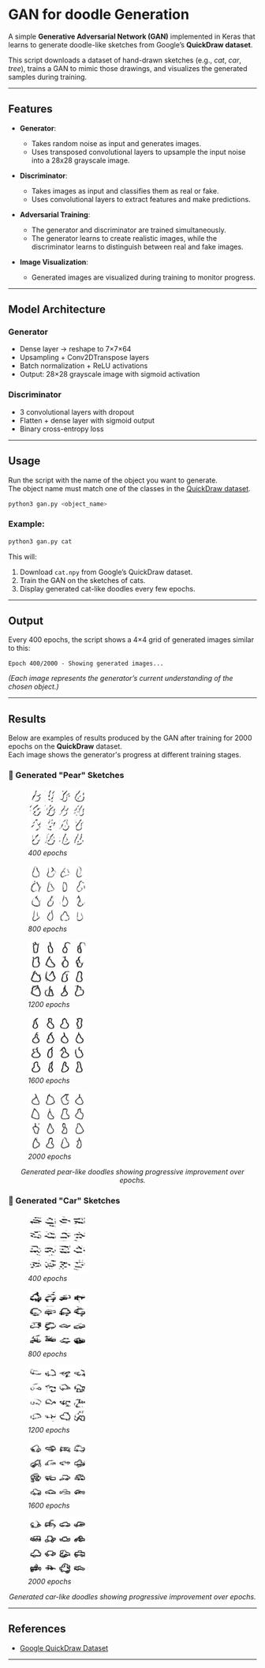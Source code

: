 # GAN for doodle Generation

A simple **Generative Adversarial Network (GAN)** implemented in Keras that learns to generate doodle-like sketches from Google’s **QuickDraw dataset**.  

This script downloads a dataset of hand-drawn sketches (e.g., *cat*, *car*, *tree*), trains a GAN to mimic those drawings, and visualizes the generated samples during training.


---

## Features

- **Generator**:
  - Takes random noise as input and generates images.
  - Uses transposed convolutional layers to upsample the input noise into a 28x28 grayscale image.

- **Discriminator**:
  - Takes images as input and classifies them as real or fake.
  - Uses convolutional layers to extract features and make predictions.

- **Adversarial Training**:
  - The generator and discriminator are trained simultaneously.
  - The generator learns to create realistic images, while the discriminator learns to distinguish between real and fake images.

- **Image Visualization**:
  - Generated images are visualized during training to monitor progress.

---

## Model Architecture

### **Generator**
- Dense layer → reshape to 7×7×64  
- Upsampling + Conv2DTranspose layers  
- Batch normalization + ReLU activations  
- Output: 28×28 grayscale image with sigmoid activation  

### **Discriminator**
- 3 convolutional layers with dropout  
- Flatten + dense layer with sigmoid output  
- Binary cross-entropy loss  

---

## Usage

Run the script with the name of the object you want to generate.  
The object name must match one of the classes in the [QuickDraw dataset](https://github.com/googlecreativelab/quickdraw-dataset).

```bash
python3 gan.py <object_name>
```

### Example:
```bash
python3 gan.py cat
```

This will:
1. Download `cat.npy` from Google’s QuickDraw dataset.  
2. Train the GAN on the sketches of cats.  
3. Display generated cat-like doodles every few epochs.  

---

## Output

Every 400 epochs, the script shows a 4×4 grid of generated images similar to this:

```
Epoch 400/2000 - Showing generated images...
```

*(Each image represents the generator’s current understanding of the chosen object.)*

---

## Results

Below are examples of results produced by the GAN after training for 2000 epochs on the **QuickDraw** dataset.  
Each image shows the generator's progress at different training stages.

### 🍐 Generated "Pear" Sketches
<p align="center">
  <figure>
    <img src="results/pear1.png" width="120"/><br/>
    <figcaption><em>400 epochs</em></figcaption>
  </figure>
  <figure>
    <img src="results/pear2.png" width="120"/><br/>
    <figcaption><em>800 epochs</em></figcaption>
  </figure>
  <figure>
    <img src="results/pear3.png" width="120"/><br/>
    <figcaption><em>1200 epochs</em></figcaption>
  </figure>
  <figure>
    <img src="results/pear4.png" width="120"/><br/>
    <figcaption><em>1600 epochs</em></figcaption>
  </figure>
  <figure>
    <img src="results/pear5.png" width="120"/><br/>
    <figcaption><em>2000 epochs</em></figcaption>
  </figure>
</p>
<p align="center"><em>Generated pear-like doodles showing progressive improvement over epochs.</em></p>

### 🚗 Generated "Car" Sketches
<p align="center">
  <figure>
    <img src="results/car1.png" width="120"/><br/>
    <figcaption><em>400 epochs</em></figcaption>
  </figure>
  <figure>
    <img src="results/car2.png" width="120"/><br/>
    <figcaption><em>800 epochs</em></figcaption>
  </figure>
  <figure>
    <img src="results/car3.png" width="120"/><br/>
    <figcaption><em>1200 epochs</em></figcaption>
  </figure>
  <figure>
    <img src="results/car4.png" width="120"/><br/>
    <figcaption><em>1600 epochs</em></figcaption>
  </figure>
  <figure>
    <img src="results/car5.png" width="120"/><br/>
    <figcaption><em>2000 epochs</em></figcaption>
  </figure>
</p>
<p align="center"><em>Generated car-like doodles showing progressive improvement over epochs.</em></p>

---

## References

- [Google QuickDraw Dataset](https://github.com/googlecreativelab/quickdraw-dataset)

---

